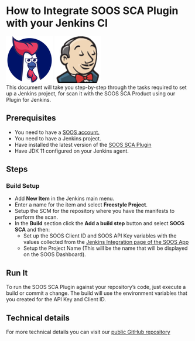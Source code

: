 # How to Integrate SOOS SCA Plugin with your Jenkins CI
<div>
<img src="../assets/img/SOOS-Icon.png" alt="SOOS" width="128" height="128">
<img src="../assets/img/jenkins.png" alt="jenkins" width="128" height="128">
</div>
This document will take you step-by-step through the tasks required to set up a Jenkins project, for scan it with the SOOS SCA Product using our Plugin for Jenkins.

## Prerequisites
- You need to have a [SOOS account.](https://app.soos.io/register)
- You need to have a Jenkins project.
- Have installed the latest version of the [SOOS SCA Plugin](https://plugins.jenkins.io/soos-sca/)
- Have JDK 11 configured on your Jenkins agent.

## Steps

### Build Setup
* Add **New Item** in the Jenkins main menu.
* Enter a name for the item and select **Freestyle Project**.
* Setup the SCM for the repository where you have the manifests to perform the scan.
* In the **Build** section click the **Add a build step** button and select **SOOS SCA** and then:
    - Set up the SOOS Client ID and SOOS API Key variables with the values collected from the [Jenkins Integration page of the SOOS App](https://app.soos.io/integrate/sca?id=jenkins)
    - Setup the Project Name (This will be the name that will be displayed on the SOOS Dashboard).

    
## Run It
To run the SOOS SCA Plugin against your repository’s code, just execute a build or commit a change. The build will use the environment variables that you created for the API Key and Client ID.

## Technical details
For more technical details you can visit our [public GitHub repository](https://github.com/jenkinsci/soos-sca-plugin)
